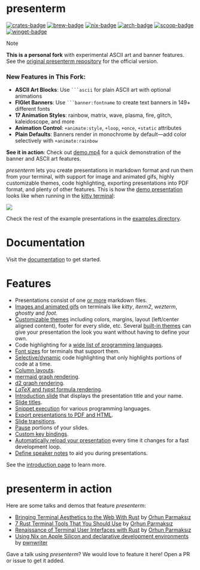 presenterm
===

[![crates-badge]][crates-package] [![brew-badge]][brew-package] [![nix-badge]][nix-package]
[![arch-badge]][arch-package] [![scoop-badge]][scoop-package] [![winget-badge]][winget-package]

> [!NOTE]
> **This is a personal fork** with experimental ASCII art and banner features. See the [original presenterm repository](https://github.com/mfontanini/presenterm) for the official version.
>
> ### New Features in This Fork:
>
> - **ASCII Art Blocks**: Use ` ```ascii ` for plain ASCII art with optional animations
> - **FIGlet Banners**: Use ` ```banner:fontname ` to create text banners in 149+ different fonts
> - **17 Animation Styles**: rainbow, matrix, wave, plasma, fire, glitch, kaleidoscope, and more
> - **Animation Control**: `+animate:style`, `+loop`, `+once`, `+static` attributes
> - **Plain Defaults**: Banners render in monochrome by default—add color selectively with `+animate:rainbow`
>
> **See it in action**: Check out [demo.mp4](./demo.mp4) for a quick demonstration of the banner and ASCII art features.

[brew-badge]: https://img.shields.io/homebrew/v/presenterm
[brew-package]: https://formulae.brew.sh/formula/presenterm
[nix-badge]: https://img.shields.io/badge/Packaged_for-Nix-5277C3.svg?logo=nixos&labelColor=73C3D5
[nix-package]: https://search.nixos.org/packages?size=1&show=presenterm
[crates-badge]: https://img.shields.io/crates/v/presenterm
[crates-package]: https://crates.io/crates/presenterm
[arch-badge]: https://img.shields.io/archlinux/v/extra/x86_64/presenterm
[arch-package]: https://archlinux.org/packages/extra/x86_64/presenterm/
[scoop-badge]: https://img.shields.io/scoop/v/presenterm
[scoop-package]: https://scoop.sh/#/apps?q=presenterm&id=a462290f824b50f180afbaa6d8c7c1e6e0952e3a
[winget-badge]: https://img.shields.io/winget/v/mfontanini.presenterm
[winget-package]: https://winstall.app/apps/mfontanini.presenterm

_presenterm_ lets you create presentations in markdown format and run them from your terminal, with support for image 
and animated gifs, highly customizable themes, code highlighting, exporting presentations into PDF format, and plenty of 
other features. This is how the [demo presentation](/examples/demo.md) looks like when running in the [kitty 
terminal](https://sw.kovidgoyal.net/kitty/):

![](/docs/src/assets/demo.gif)

Check the rest of the example presentations in the [examples directory](/examples).

# Documentation

Visit the [documentation][docs-introduction] to get started.

# Features

* Presentations consist of one [or more][docs-include] markdown files.
* [Images and animated gifs][docs-images] on terminals like _kitty_, _iterm2_, _wezterm_, _ghostty_ and _foot_.
* [Customizable themes][docs-themes] including colors, margins, layout (left/center aligned content), footer for every 
  slide, etc. Several [built-in themes][docs-builtin-themes] can give your presentation the look you want without 
  having to define your own.
* Code highlighting for a [wide list of programming languages][docs-code-highlight].
* [Font sizes][docs-font-sizes] for terminals that support them.
* [Selective/dynamic][docs-selective-highlight] code highlighting that only highlights portions of code at a time.
* [Column layouts][docs-layout].
* [mermaid graph rendering][docs-mermaid].
* [d2 graph rendering][docs-d2].
* [_LaTeX_ and _typst_ formula rendering][docs-latex].
* [Introduction slide][docs-intro-slide] that displays the presentation title and your name.
* [Slide titles][docs-slide-titles].
* [Snippet execution][docs-code-execute] for various programming languages.
* [Export presentations to PDF and HTML][docs-exports].
* [Slide transitions][docs-slide-transitions].
* [Pause][docs-pauses] portions of your slides.
* [Custom key bindings][docs-key-bindings].
* [Automatically reload your presentation][docs-hot-reload] every time it changes for a fast development loop.
* [Define speaker notes][docs-speaker-notes] to aid you during presentations.

See the [introduction page][docs-introduction] to learn more.

# presenterm in action

Here are some talks and demos that feature _presenterm_:

- [Bringing Terminal Aesthetics to the Web With Rust][bringing-terminal-aesthetics] by [Orhun Parmaksız][orhun-github]
- [7 Rust Terminal Tools That You Should Use][rust-terminal-tools] by [Orhun Parmaksız][orhun-github]
- [Renaissance of Terminal User Interfaces with Rust][renaissance-tui] by [Orhun Parmaksız][orhun-github]
- [Using Nix on Apple Silicon and declarative development environments][NiXOS-and-Dev] by [pwnwriter][pwnwriter-github]

Gave a talk using _presenterm_? We would love to feature it here! Open a PR or issue to get it added.

<!-- links -->

[docs-introduction]: https://mfontanini.github.io/presenterm/
[docs-basics]: https://mfontanini.github.io/presenterm/features/introduction.html
[docs-intro-slide]: https://mfontanini.github.io/presenterm/features/introduction.html#introduction-slide
[docs-slide-titles]: https://mfontanini.github.io/presenterm/features/introduction.html#slide-titles
[docs-font-sizes]: https://mfontanini.github.io/presenterm/features/introduction.html#font-sizes
[docs-pauses]: https://mfontanini.github.io/presenterm/features/commands.html#pauses
[docs-images]: https://mfontanini.github.io/presenterm/features/images.html
[docs-include]: https://mfontanini.github.io/presenterm/features/commands.html#including-external-markdown-files
[docs-themes]: https://mfontanini.github.io/presenterm/features/themes/introduction.html
[docs-builtin-themes]: https://mfontanini.github.io/presenterm/features/themes/introduction.html#built-in-themes
[docs-code-highlight]: https://mfontanini.github.io/presenterm/features/code/highlighting.html
[docs-code-execute]: https://mfontanini.github.io/presenterm/features/code/execution.html
[docs-selective-highlight]: https://mfontanini.github.io/presenterm/features/code/highlighting.html#selective-highlighting
[docs-slide-transitions]: https://mfontanini.github.io/presenterm/features/slide-transitions.html
[docs-layout]: https://mfontanini.github.io/presenterm/features/layout.html
[docs-mermaid]: https://mfontanini.github.io/presenterm/features/code/mermaid.html
[docs-d2]: https://mfontanini.github.io/presenterm/features/code/d2.html
[docs-latex]: https://mfontanini.github.io/presenterm/features/code/latex.html
[docs-exports]: https://mfontanini.github.io/presenterm/features/exports.html
[docs-key-bindings]: https://mfontanini.github.io/presenterm/configuration/settings.html#key-bindings
[docs-hot-reload]: https://mfontanini.github.io/presenterm/features/introduction.html#hot-reload
[docs-speaker-notes]: https://mfontanini.github.io/presenterm/features/speaker-notes.html
[bat]: https://github.com/sharkdp/bat
[syntect]: https://github.com/trishume/syntect
[bringing-terminal-aesthetics]: https://www.youtube.com/watch?v=iepbyYrF_YQ
[rust-terminal-tools]: https://www.youtube.com/watch?v=ATiKwUiqnAU
[renaissance-tui]: https://www.youtube.com/watch?v=hWG51Mc1DlM
[orhun-github]: https://github.com/orhun
[NiXOS-and-Dev]: https://github.com/pwnwriter/PTN11
[pwnwriter-github]: https://github.com/pwnwriter
